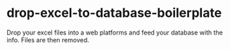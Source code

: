 # drop-excel-to-database-boilerplate
Drop your excel files into a web platforms and feed your database with the info. Files are then removed.
